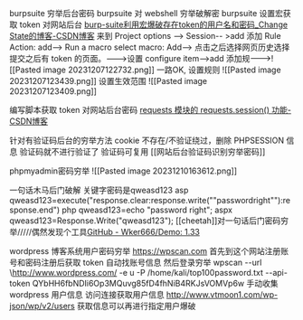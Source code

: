 burpsuite 穷举后台密码
burpsuite 对 webshell 穷举破解密
burpsuite 设置宏获取 token 对网站后台
	[burp-suite利用宏爆破存在token的用户名和密码\_Change State的博客-CSDN博客](https://blog.csdn.net/qq_46107438/article/details/131263898)
	来到 Project options --> Session-- >add 添加
	Rule Action: add--> Run a macro
	select macro: Add--> 点击之后选择网页历史选择提交之后有 token 的页面。--->设置 configure item-->add 添加规--->![[Pasted image 20231207122732.png]]
	一路OK, 设置规则
	![[Pasted image 20231207123439.png]]
	设置生效范围
	![[Pasted image 20231207123409.png]]

编写脚本获取 token 对网站后台密码
	[requests 模块的 requests.session() 功能-CSDN博客](https://blog.csdn.net/qq_43439853/article/details/120495177)

针对有验证码后台的穷举方法
	cookie 不存在/不验证绕过，删除 PHPSESSION 信息 验证码就不进行验证了
	验证码可复用
	[[网站后台验证码识别穷举密码]]

phpmyadmin密码穷举
	![[Pasted image 20231210163612.png]]

一句话木马后门破解
	关键字密码是qweasd123
	asp
	qweasd123=execute("response.clear:response.write(""passwordright""):response.end")
	php
	qweasd123=echo "password right";
	aspx
	qweasd123=Response.Write("qweasd123");
	[[cheetah]]对一句话后门密码穷举/////偶然发现个工具[GitHub - Wker666/Demo: 1.33](https://github.com/Wker666/Demo)

wordpress 博客系统用户密码穷举
	https://wpscan.com 首先到这个网站注册账号和密码注册后获取 token
	自动找账号信息 然后登录穷举
	wpscan --url \http://www.wordpress.com/ -e u -P /home/kali/top100password.txt --api-token QYbHH6fbNDIi6Op3MQuvg85fD4fhNiB4RKJsVOMVp6w
	手动收集 wordpress 用户信息 访问连接获取用户信息
	http://www.vtmoon1.com/wp-json/wp/v2/users
	获取信息可以再进行指定用户爆破